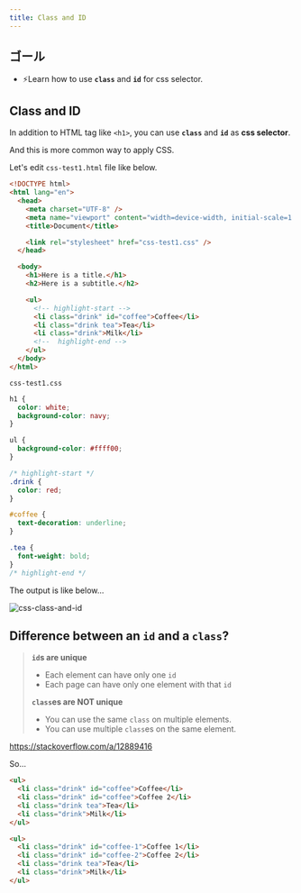 ```yaml
---
title: Class and ID
---
```


## ゴール

- ⚡Learn how to use **`class`** and **`id`** for css selector.

## Class and ID
In addition to HTML tag like `<h1>`, you can use **`class`** and **`id`** as **css selector**.

And this is more common way to apply CSS.

Let's edit `css-test1.html` file like below.

```html title="css-test1.html"
<!DOCTYPE html>
<html lang="en">
  <head>
    <meta charset="UTF-8" />
    <meta name="viewport" content="width=device-width, initial-scale=1.0" />
    <title>Document</title>

    <link rel="stylesheet" href="css-test1.css" />
  </head>

  <body>
    <h1>Here is a title.</h1>
    <h2>Here is a subtitle.</h2>

    <ul>
      <!-- highlight-start -->
      <li class="drink" id="coffee">Coffee</li>
      <li class="drink tea">Tea</li>
      <li class="drink">Milk</li>
      <!--  highlight-end -->
    </ul>
  </body>
</html>
```
`css-test1.css`
```css
h1 {
  color: white;
  background-color: navy;
}

ul {
  background-color: #ffff00;
}

/* highlight-start */
.drink {
  color: red;
}

#coffee {
  text-decoration: underline;
}

.tea {
  font-weight: bold;
}
/* highlight-end */
```

The output is like below...

![css-class-and-id](https://storage.googleapis.com/coderhackers-assets/docs/img/2020-04-27-22-48-30.png)

## Difference between an `id` and a `class`?

> **`id`s are unique**
> 
>  - Each element can have only one `id` 
>  - Each page can have only one element with that `id`
> 
> **`class`es are NOT unique**
> 
>  - You can use the same `class` on multiple elements.
>  - You can use multiple `class`es on the same element.

https://stackoverflow.com/a/12889416

So...

```html title="❌ Bad" {2-3}
<ul>
  <li class="drink" id="coffee">Coffee</li>
  <li class="drink" id="coffee">Coffee 2</li>
  <li class="drink tea">Tea</li>
  <li class="drink">Milk</li>
</ul>
```

```html title="✅ Good" {2-3}
<ul>
  <li class="drink" id="coffee-1">Coffee 1</li>
  <li class="drink" id="coffee-2">Coffee 2</li>
  <li class="drink tea">Tea</li>
  <li class="drink">Milk</li>
</ul>
```
